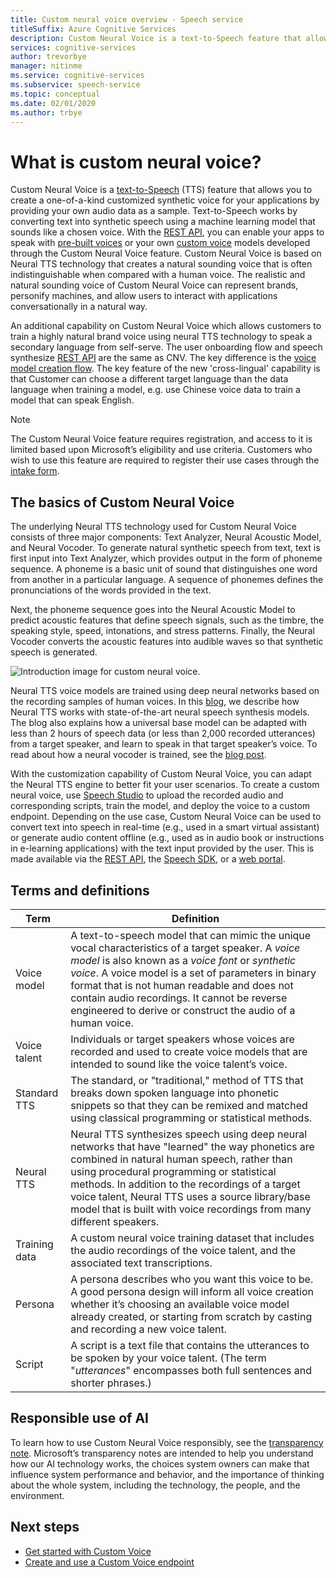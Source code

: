 ```yaml
---
title: Custom neural voice overview - Speech service
titleSuffix: Azure Cognitive Services
description: Custom Neural Voice is a text-to-Speech feature that allows you to create a one-of-a-kind customized synthetic voice for your applications by providing your own audio data as a sample.
services: cognitive-services
author: trevorbye
manager: nitinme
ms.service: cognitive-services
ms.subservice: speech-service
ms.topic: conceptual
ms.date: 02/01/2020
ms.author: trbye
---
```


# What is custom neural voice?

Custom Neural Voice is a
[text-to-Speech](./text-to-speech.md)
(TTS) feature that allows you to create a one-of-a-kind customized synthetic voice for your applications by providing your own audio data as a sample. Text-to-Speech works by converting text into synthetic speech using a machine learning model that sounds like a chosen voice. With the [REST API](./rest-text-to-speech.md),
you can enable your apps to speak with [pre-built voices](./language-support.md#neural-voices)
or your own [custom voice](./how-to-custom-voice-prepare-data.md)
models developed through the Custom Neural Voice feature. Custom Neural
Voice is based on Neural TTS technology that creates a natural sounding
voice that is often indistinguishable when compared with a human voice.
The realistic and natural sounding voice of Custom Neural Voice can
represent brands, personify machines, and allow users to interact with
applications conversationally in a natural way.

An additional capability on Custom Neural Voice which allows customers to train a highly natural brand voice using neural TTS technology to speak a secondary language from self-serve. The user onboarding flow and speech synthesize [REST API](./rest-text-to-speech.md) are the same as CNV. The key difference is the [voice model creation flow](./how-to-custom-voice-create-crosslingual-voice.md). The key feature of the new 'cross-lingual' capability is that Customer can choose a different target language than the data language when training a model, e.g. use Chinese voice data to train a model that can speak English.

> [!NOTE]
> The Custom Neural Voice feature requires registration, and access to it is limited based upon Microsoft’s eligibility and use criteria. Customers who wish to use this feature are required to register their use cases through the [intake form](https://aka.ms/customneural).

## The basics of Custom Neural Voice

The underlying Neural TTS technology used for Custom Neural Voice
consists of three major components: Text Analyzer, Neural Acoustic
Model, and Neural Vocoder. To generate natural synthetic speech from
text, text is first input into Text Analyzer, which provides output in
the form of phoneme sequence. A phoneme is a basic unit of sound that
distinguishes one word from another in a particular language. A sequence
of phonemes defines the pronunciations of the words provided in the
text. 

Next, the phoneme sequence goes into the Neural Acoustic Model to
predict acoustic features that define speech signals, such as the
timbre, the speaking style, speed, intonations, and stress patterns. Finally, the Neural Vocoder converts the acoustic features into audible waves so that synthetic speech is generated.

![Introduction image for custom neural voice.](./media/custom-voice/cnv-intro.png)

Neural TTS voice models are trained using deep neural networks based on
the recording samples of human voices. In this
[blog](https://techcommunity.microsoft.com/t5/azure-ai/neural-text-to-speech-extends-support-to-15-more-languages-with/ba-p/1505911),
we describe how Neural TTS works with state-of-the-art neural speech
synthesis models. The blog also explains how a universal base model can be adapted with less
than 2 hours of speech data (or less than 2,000 recorded utterances)
from a target speaker, and learn to speak in that target speaker’s voice. To read about how a neural vocoder is trained, see the [blog post](https://techcommunity.microsoft.com/t5/azure-ai/azure-neural-tts-upgraded-with-hifinet-achieving-higher-audio/ba-p/1847860).

With the customization capability of Custom Neural Voice, you can adapt
the Neural TTS engine to better fit your user scenarios. To create a
custom neural voice, use [Speech Studio](https://speech.microsoft.com/customvoice) to upload the recorded
audio and corresponding scripts, train the model, and deploy the voice
to a custom endpoint. Depending on the use case, Custom Neural Voice can
be used to convert text into speech in real-time (e.g., used in a smart
virtual assistant) or generate audio content offline (e.g., used as in
audio book or instructions in e-learning applications) with the text
input provided by the user. This is made available via the [REST API](./rest-text-to-speech.md), the
[Speech SDK](./get-started-text-to-speech.md?pivots=programming-language-csharp&tabs=script%2cwindowsinstall),
or a [web portal](https://speech.microsoft.com/audiocontentcreation).

## Terms and definitions

| **Term**      | **Definition**                                                                                                                                                                                                                                                                                                                                                                                       |
|---------------|------------------------------------------------------------------------------------------------------------------------------------------------------------------------------------------------------------------------------------------------------------------------------------------------------------------------------------------------------------------------------------------------------|
| Voice model   | A text-to-speech model that can mimic the unique vocal characteristics of a target speaker. A *voice model* is also known as a *voice font* or *synthetic voice*. A voice model is a set of parameters in binary format that is not human readable and does not contain audio recordings. It cannot be reverse engineered to derive or construct the audio of a human voice. |
| Voice talent  | Individuals or target speakers whose voices are recorded and used to create voice models that are intended to sound like the voice talent’s voice.                                                                                                                                                                                                                                                   |
| Standard TTS  | The standard, or "traditional," method of TTS that breaks down spoken language into phonetic snippets so that they can be remixed and matched using classical programming or statistical methods.                                                                                                                                                                                                    |
| Neural TTS    | Neural TTS synthesizes speech using deep neural networks that have "learned" the way phonetics are combined in natural human speech, rather than using procedural programming or statistical methods. In addition to the recordings of a target voice talent, Neural TTS uses a source library/base model that is built with voice recordings from many different speakers.          |
| Training data | A custom neural voice training dataset that includes the audio recordings of the voice talent, and the associated text transcriptions.                                                                                                                                                                                                                                                               |
| Persona       | A persona describes who you want this voice to be. A good persona design will inform all voice creation whether it’s choosing an available voice model already created, or starting from scratch by casting and recording a new voice talent.                                                                                                |
| Script        | A script is a text file that contains the utterances to be spoken by your voice talent. (The term "*utterances*" encompasses both full sentences and shorter phrases.)                                                                                                                                                                                                                               |

## Responsible use of AI

To learn how to use Custom Neural Voice responsibly, see the [transparency note](/legal/cognitive-services/speech-service/custom-neural-voice/transparency-note-custom-neural-voice?context=/azure/cognitive-services/speech-service/context/context). Microsoft’s transparency notes are intended to help you understand how our AI technology works, the choices system owners can make that influence system performance and behavior, and the importance of thinking about the whole system, including the technology, the people, and the environment.

## Next steps

* [Get started with Custom Voice](how-to-custom-voice.md)
* [Create and use a Custom Voice endpoint](how-to-custom-voice-create-voice.md)